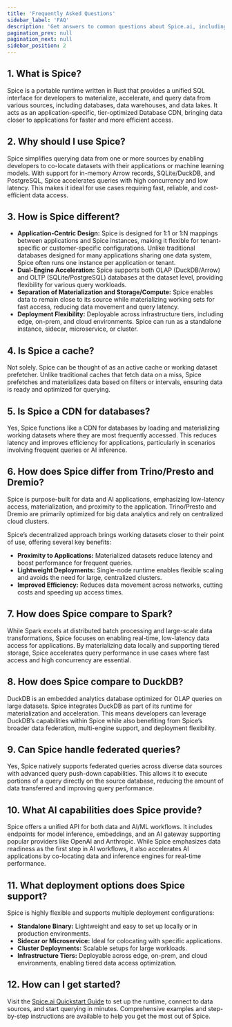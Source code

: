 ```yaml
---
title: 'Frequently Asked Questions'
sidebar_label: 'FAQ'
description: 'Get answers to common questions about Spice.ai, including its features, differences from other tools, and use cases'
pagination_prev: null
pagination_next: null
sidebar_position: 2
---
```


## 1. What is Spice?

Spice is a portable runtime written in Rust that provides a unified SQL interface for developers to materialize, accelerate, and query data from various sources, including databases, data warehouses, and data lakes. It acts as an application-specific, tier-optimized Database CDN, bringing data closer to applications for faster and more efficient access.

## 2. Why should I use Spice?

Spice simplifies querying data from one or more sources by enabling developers to co-locate datasets with their applications or machine learning models. With support for in-memory Arrow records, SQLite/DuckDB, and PostgreSQL, Spice accelerates queries with high concurrency and low latency. This makes it ideal for use cases requiring fast, reliable, and cost-efficient data access.

## 3. How is Spice different?

- **Application-Centric Design:** Spice is designed for 1:1 or 1:N mappings between applications and Spice instances, making it flexible for tenant-specific or customer-specific configurations. Unlike traditional databases designed for many applications sharing one data system, Spice often runs one instance per application or tenant.
- **Dual-Engine Acceleration:** Spice supports both OLAP (DuckDB/Arrow) and OLTP (SQLite/PostgreSQL) databases at the dataset level, providing flexibility for various query workloads.
- **Separation of Materialization and Storage/Compute:** Spice enables data to remain close to its source while materializing working sets for fast access, reducing data movement and query latency.
- **Deployment Flexibility:** Deployable across infrastructure tiers, including edge, on-prem, and cloud environments. Spice can run as a standalone instance, sidecar, microservice, or cluster.

## 4. Is Spice a cache?

Not solely. Spice can be thought of as an active cache or working dataset prefetcher. Unlike traditional caches that fetch data on a miss, Spice prefetches and materializes data based on filters or intervals, ensuring data is ready and optimized for querying.

## 5. Is Spice a CDN for databases?

Yes, Spice functions like a CDN for databases by loading and materializing working datasets where they are most frequently accessed. This reduces latency and improves efficiency for applications, particularly in scenarios involving frequent queries or AI inference.

## 6. How does Spice differ from Trino/Presto and Dremio?

Spice is purpose-built for data and AI applications, emphasizing low-latency access, materialization, and proximity to the application. Trino/Presto and Dremio are primarily optimized for big data analytics and rely on centralized cloud clusters.

Spice’s decentralized approach brings working datasets closer to their point of use, offering several key benefits:

- **Proximity to Applications:** Materialized datasets reduce latency and boost performance for frequent queries.
- **Lightweight Deployments:** Single-node runtime enables flexible scaling and avoids the need for large, centralized clusters.
- **Improved Efficiency:** Reduces data movement across networks, cutting costs and speeding up access times.

## 7. How does Spice compare to Spark?

While Spark excels at distributed batch processing and large-scale data transformations, Spice focuses on enabling real-time, low-latency data access for applications. By materializing data locally and supporting tiered storage, Spice accelerates query performance in use cases where fast access and high concurrency are essential.

## 8. How does Spice compare to DuckDB?

DuckDB is an embedded analytics database optimized for OLAP queries on large datasets. Spice integrates DuckDB as part of its runtime for materialization and acceleration. This means developers can leverage DuckDB’s capabilities within Spice while also benefiting from Spice’s broader data federation, multi-engine support, and deployment flexibility.

## 9. Can Spice handle federated queries?

Yes, Spice natively supports federated queries across diverse data sources with advanced query push-down capabilities. This allows it to execute portions of a query directly on the source database, reducing the amount of data transferred and improving query performance.

## 10. What AI capabilities does Spice provide?

Spice offers a unified API for both data and AI/ML workflows. It includes endpoints for model inference, embeddings, and an AI gateway supporting popular providers like OpenAI and Anthropic. While Spice emphasizes data readiness as the first step in AI workflows, it also accelerates AI applications by co-locating data and inference engines for real-time performance.

## 11. What deployment options does Spice support?

Spice is highly flexible and supports multiple deployment configurations:

- **Standalone Binary:** Lightweight and easy to set up locally or in production environments.
- **Sidecar or Microservice:** Ideal for colocating with specific applications.
- **Cluster Deployments:** Scalable setups for large workloads.
- **Infrastructure Tiers:** Deployable across edge, on-prem, and cloud environments, enabling tiered data access optimization.

## 12. How can I get started?

Visit the [Spice.ai Quickstart Guide](https://docs.spiceai.org/quickstart/) to set up the runtime, connect to data sources, and start querying in minutes. Comprehensive examples and step-by-step instructions are available to help you get the most out of Spice.
